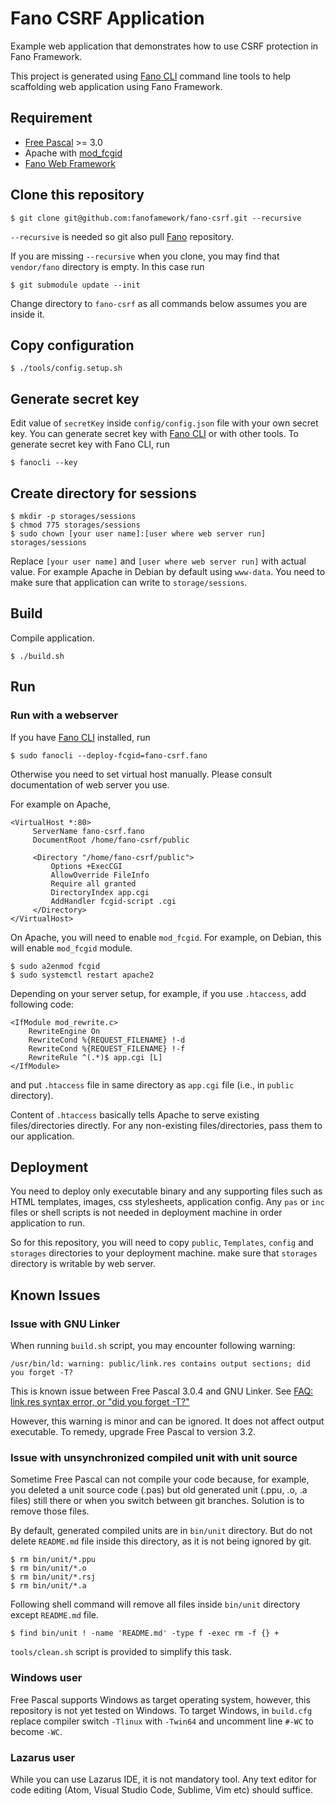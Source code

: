# Fano CSRF Application

Example web application that demonstrates how to use CSRF protection in Fano Framework.

This project is generated using [Fano CLI](https://github.com/fanoframework/fano-cli)
command line tools to help scaffolding web application using Fano Framework.

## Requirement

- [Free Pascal](https://www.freepascal.org/) >= 3.0
- Apache with [mod_fcgid](https://httpd.apache.org/mod_fcgid/)
- [Fano Web Framework](https://github.com/fanoframework/fano)

## Clone this repository

```
$ git clone git@github.com:fanofamework/fano-csrf.git --recursive
```

`--recursive` is needed so git also pull [Fano](https://github.com/fanoframework/fano) repository.

If you are missing `--recursive` when you clone, you may find that `vendor/fano` directory is empty. In this case run

```
$ git submodule update --init
```

Change directory to `fano-csrf` as all commands below assumes you are inside it.

## Copy configuration

```
$ ./tools/config.setup.sh
```

## Generate secret key

Edit value of `secretKey` inside `config/config.json` file with your own secret key. You can generate secret key with [Fano CLI](https://github.com/fanoframework/fano-cli) or with other tools. To generate secret key with Fano CLI, run

```
$ fanocli --key
```

## Create directory for sessions

```
$ mkdir -p storages/sessions
$ chmod 775 storages/sessions
$ sudo chown [your user name]:[user where web server run] storages/sessions
```
Replace `[your user name]` and `[user where web server run]` with actual value. For example Apache in Debian by default using `www-data`. You need to make sure that application can write to `storage/sessions`.

## Build

Compile application.

```
$ ./build.sh
```

## Run

### Run with a webserver

If you have [Fano CLI](https://github.com/fanoframework/fano-cli) installed, run

```
$ sudo fanocli --deploy-fcgid=fano-csrf.fano
```

Otherwise you need to set virtual host manually. Please consult documentation of web server you use.

For example on Apache,

```
<VirtualHost *:80>
     ServerName fano-csrf.fano
     DocumentRoot /home/fano-csrf/public

     <Directory "/home/fano-csrf/public">
         Options +ExecCGI
         AllowOverride FileInfo
         Require all granted
         DirectoryIndex app.cgi
         AddHandler fcgid-script .cgi
     </Directory>
</VirtualHost>
```
On Apache, you will need to enable `mod_fcgid`.  For example, on Debian, this will enable `mod_fcgid` module.

```
$ sudo a2enmod fcgid
$ sudo systemctl restart apache2
```

Depending on your server setup, for example, if you use `.htaccess`, add following code:

```
<IfModule mod_rewrite.c>
    RewriteEngine On
    RewriteCond %{REQUEST_FILENAME} !-d
    RewriteCond %{REQUEST_FILENAME} !-f
    RewriteRule ^(.*)$ app.cgi [L]
</IfModule>
```
and put `.htaccess` file in same directory as `app.cgi` file (i.e., in `public` directory).

Content of `.htaccess` basically tells Apache to serve existing files/directories directly. For any non-existing files/directories, pass them to our application.

## Deployment

You need to deploy only executable binary and any supporting files such as HTML templates, images, css stylesheets, application config.
Any `pas` or `inc` files or shell scripts is not needed in deployment machine in order application to run.

So for this repository, you will need to copy `public`, `Templates`, `config`
and `storages` directories to your deployment machine. make sure that
`storages` directory is writable by web server.

## Known Issues

### Issue with GNU Linker

When running `build.sh` script, you may encounter following warning:

```
/usr/bin/ld: warning: public/link.res contains output sections; did you forget -T?
```

This is known issue between Free Pascal 3.0.4 and GNU Linker. See
[FAQ: link.res syntax error, or "did you forget -T?"](https://www.freepascal.org/faq.var#unix-ld219)

However, this warning is minor and can be ignored. It does not affect output executable.
To remedy, upgrade Free Pascal to version 3.2.

### Issue with unsynchronized compiled unit with unit source

Sometime Free Pascal can not compile your code because, for example, you deleted a
unit source code (.pas) but old generated unit (.ppu, .o, .a files) still there
or when you switch between git branches. Solution is to remove those files.

By default, generated compiled units are in `bin/unit` directory.
But do not delete `README.md` file inside this directory, as it is not being ignored by git.

```
$ rm bin/unit/*.ppu
$ rm bin/unit/*.o
$ rm bin/unit/*.rsj
$ rm bin/unit/*.a
```

Following shell command will remove all files inside `bin/unit` directory except
`README.md` file.

    $ find bin/unit ! -name 'README.md' -type f -exec rm -f {} +

`tools/clean.sh` script is provided to simplify this task.

### Windows user

Free Pascal supports Windows as target operating system, however, this repository is not yet tested on Windows. To target Windows, in `build.cfg` replace
compiler switch `-Tlinux` with `-Twin64` and uncomment line `#-WC` to
become `-WC`.

### Lazarus user

While you can use Lazarus IDE, it is not mandatory tool. Any text editor for code editing (Atom, Visual Studio Code, Sublime, Vim etc) should suffice.
